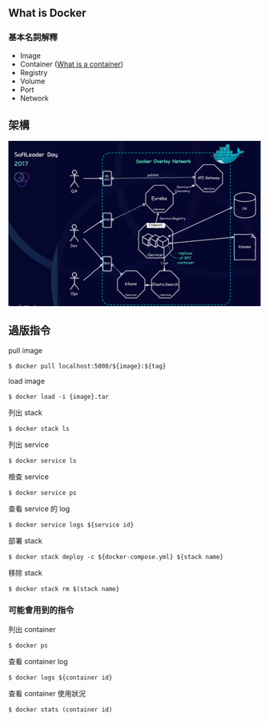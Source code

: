 ## What is Docker

### 基本名詞解釋

- Image
- Container
	([What is a container](https://www.docker.com/what-container))
- Registry
- Volume
- Port
- Network


## 架構

![](https://github.com/softleader/maintain-tutorial/blob/master/structure.png)

## 過版指令

pull image

```
$ docker pull localhost:5000/${image}:${tag}
```

load image

```
$ docker load -i {image}.tar
```

列出 stack

```
$ docker stack ls
```

列出 service

```
$ docker service ls
```

檢查 service

```
$ docker service ps 
```

查看 service 的 log

```
$ docker service logs ${service id}
```

部署 stack

```
$ docker stack deploy -c ${docker-compose.yml} ${stack name}
```

移除 stack

```
$ docker stack rm $(stack name}
```

### 可能會用到的指令

列出 container

```
$ docker ps
```

查看 container log

```
$ docker logs ${container id}
```

查看 container 使用狀況

```
$ docker stats (container id)
```
